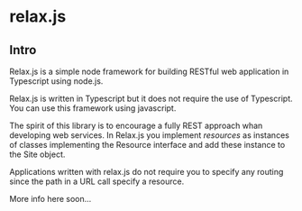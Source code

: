 relax.js
=====================================

Intro
--------

Relax.js is a simple node framework for building RESTful web application in Typescript using node.js.

Relax.js is written in Typescript but it does not require the use of Typescript. You can use this framework using javascript.

The spirit of this library is to encourage a fully REST approach whan developing web services.
In Relax.js you implement *resources* as instances of classes implementing the Resource interface and add these instance to
the Site object.

Applications written with relax.js do not require you to specify any routing since the path in a URL call specify a resource.

More info here soon...
